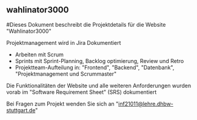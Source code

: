 ## wahlinator3000

#Dieses Dokument beschreibt die Projektdetails für die Website "Wahlinator3000"

Projektmanagement wird in Jira Dokumentiert
  * Arbeiten mit Scrum
  * Sprints mit Sprint-Planning, Backlog optimierung, Review und Retro
  * Projektteam-Aufteilung in: "Frontend", "Backend", "Datenbank", "Projektmanagement und Scrummaster"

Die Funktionalitäten der Website und alle weiteren Anforderungen wurden vorab im "Software Requirement Sheet" (SRS) dokumentiert

Bei Fragen zum Projekt wenden Sie sich an "inf21011@lehre.dhbw-stuttgart.de"
